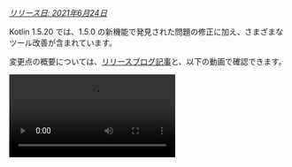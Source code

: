 [//]: # (title: Kotlin 1.5.20 の新機能)

_[リリース日: 2021年6月24日](releases.md#release-details)_

Kotlin 1.5.20 では、1.5.0 の新機能で発見された問題の修正に加え、さまざまなツール改善が含まれています。

変更点の概要については、[リリースブログ記事](https://blog.jetbrains.com/kotlin/2021/06/kotlin-1-5-20-released/)と、以下の動画で確認できます。

<video src="https://www.youtube.com/v/SV8CgSXQe44" title="Kotlin 1.5.20"/>

## Kotlin/JVM

Kotlin 1.5.20 では、JVMプラットフォームで以下のアップデートが適用されます。
* [invokedynamic を介した文字列連結](#string-concatenation-via-invokedynamic)
* [JSpecify nullness アノテーションのサポート](#support-for-jspecify-nullness-annotations)
* [Kotlin および Java コードを持つモジュール内での Java の Lombok 生成メソッドの呼び出しサポート](#support-for-calling-java-s-lombok-generated-methods-within-modules-that-have-kotlin-and-java-code)

### invokedynamic を介した文字列連結

Kotlin 1.5.20 は、JVM 9+ ターゲットで文字列連結を[動的呼び出し](https://docs.oracle.com/javase/7/docs/technotes/guides/vm/multiple-language-support.html#invokedynamic) (`invokedynamic`) にコンパイルすることで、最新の Java バージョンに対応しています。
より正確には、文字列連結のために [`StringConcatFactory.makeConcatWithConstants()`](https://docs.oracle.com/javase/9/docs/api/java/lang/invoke/StringConcatFactory.html#makeConcatWithConstants-java.lang.invoke.MethodHandles.Lookup-java.lang.String-java.lang.invoke.MethodType-java.lang.String-java.lang.Object...-) を使用します。

以前のバージョンで使用されていた [`StringBuilder.append()`](https://docs.oracle.com/javase/9/docs/api/java/lang/StringBuilder.html#append-java.lang.String-) を介した連結に戻すには、コンパイラオプション `-Xstring-concat=inline` を追加します。

コンパイラオプションの追加方法については、[Gradle](gradle-compiler-options.md)、[Maven](maven.md#specify-compiler-options)、および[コマンドラインコンパイラ](compiler-reference.md#compiler-options)を参照してください。

### JSpecify nullness アノテーションのサポート

Kotlin コンパイラは、さまざまな種類の[null許容性アノテーション](java-interop.md#nullability-annotations)を読み取り、Java から Kotlin へ null許容性情報を渡すことができます。バージョン 1.5.20 では、Java nullness アノテーションの標準統一セットを含む [JSpecify プロジェクト](https://jspecify.dev/)のサポートが導入されました。

JSpecify を使用すると、Kotlin が Java との null安全性相互運用を維持するのに役立つ、より詳細な null許容性情報を提供できます。宣言、パッケージ、またはモジュールスコープのデフォルトの null許容性を設定したり、パラメトリックな null許容性を指定したりできます。これに関する詳細は、[JSpecify ユーザーガイド](https://jspecify.dev/docs/user-guide)で確認できます。

Kotlin が JSpecify アノテーションをどのように扱うかの例を以下に示します。

```java
// JavaClass.java
import org.jspecify.nullness.*;

@NullMarked
public class JavaClass {
  public String notNullableString() { return ""; }
  public @Nullable String nullableString() { return ""; }
}
```

```kotlin
// Test.kt
fun kotlinFun() = with(JavaClass()) {
  notNullableString().length // OK
  nullableString().length    // Warning: receiver nullability mismatch
}
```

1.5.20 では、JSpecify が提供する null許容性情報に基づくすべての null許容性の不一致が警告として報告されます。
JSpecify を使用する際に厳格モード（エラー報告あり）を有効にするには、`-Xjspecify-annotations=strict` および `-Xtype-enhancement-improvements-strict-mode` コンパイラオプションを使用してください。
JSpecify プロジェクトは活発に開発中であることに注意してください。その API と実装は、いつでも大幅に変更される可能性があります。

[null安全性とプラットフォーム型についてさらに詳しく学ぶ](java-interop.md#null-safety-and-platform-types)。

### Kotlin および Java コードを持つモジュール内での Java の Lombok 生成メソッドの呼び出しサポート

> Lombok コンパイラプラグインは[実験的](components-stability.md)です。
> これはいつでも削除または変更される可能性があります。評価目的のみにご使用ください。
> [YouTrack](https://youtrack.jetbrains.com/issue/KT-7112) でのフィードバックをお待ちしております。
>
{style="warning"}

Kotlin 1.5.20 では、実験的な [Lombok コンパイラプラグイン](lombok.md)が導入されました。このプラグインにより、Kotlin と Java のコードを持つモジュール内で、Java の [Lombok](https://projectlombok.org/) 宣言を生成して使用することが可能になります。Lombok アノテーションは Java ソース内でのみ機能し、Kotlin コードで使用しても無視されます。

このプラグインは以下の注釈をサポートしています。
* `@Getter`、`@Setter`
* `@NoArgsConstructor`、`@RequiredArgsConstructor`、`@AllArgsConstructor`
* `@Data`
* `@With`
* `@Value`

私たちはこのプラグインの作業を続けています。現在の詳細な状況については、[Lombok コンパイラプラグインの README](https://github.com/JetBrains/kotlin/tree/master/plugins/lombok) を参照してください。

現在、`@Builder` アノテーションをサポートする計画はありません。しかし、[YouTrack で `@Builder` に投票](https://youtrack.jetbrains.com/issue/KT-46959)していただければ、検討する可能性があります。

[Lombok コンパイラプラグインの設定方法を学ぶ](lombok.md#gradle)。

## Kotlin/Native

Kotlin/Native 1.5.20 では、新機能のプレビューとツール改善が提供されています。

* [生成された Objective-C ヘッダーへの KDoc コメントのオプトインエクスポート](#opt-in-export-of-kdoc-comments-to-generated-objective-c-headers)
* [コンパイラのバグ修正](#compiler-bug-fixes)
* [単一配列内での `Array.copyInto()` のパフォーマンス向上](#improved-performance-of-array-copyinto-inside-one-array)

### 生成された Objective-C ヘッダーへの KDoc コメントのオプトインエクスポート

> 生成された Objective-C ヘッダーへの KDoc コメントのエクスポート機能は[実験的](components-stability.md)です。
> これはいつでも削除または変更される可能性があります。
> オプトインが必要であり（詳細は下記参照）、評価目的のみにご使用ください。
> [YouTrack](https://youtrack.com/issue/KT-38600) でのフィードバックをお待ちしております。
>
{style="warning"}

Kotlin/Native コンパイラで、Kotlin コードの[ドキュメンテーションコメント (KDoc)](kotlin-doc.md) を、そこから生成される Objective-C フレームワークにエクスポートできるようになり、フレームワークの利用者から見えるようになりました。

例えば、KDoc を含む以下の Kotlin コードは、

```kotlin
/**
 * Prints the sum of the arguments.
 * Properly handles the case when the sum doesn't fit in 32-bit integer.
 */
fun printSum(a: Int, b: Int) = println(a.toLong() + b)
```

以下の Objective-C ヘッダーを生成します。

```objc
/**
 * Prints the sum of the arguments.
 * Properly handles the case when the sum doesn't fit in 32-bit integer.
 */
+ (void)printSumA:(int32_t)a b:(int32_t)b __attribute__((swift_name("printSum(a:b:)")));
```

これは Swift でも同様に機能します。

Objective-C ヘッダーへの KDoc コメントのエクスポート機能を試すには、`-Xexport-kdoc` コンパイラオプションを使用してください。コメントをエクスポートしたい Gradle プロジェクトの `build.gradle(.kts)` に以下の行を追加します。

<tabs group="build-script">
<tab title="Kotlin" group-key="kotlin">

```kotlin
kotlin {
    targets.withType<org.jetbrains.kotlin.gradle.plugin.mpp.KotlinNativeTarget> {
        compilations.get("main").kotlinOptions.freeCompilerArgs += "-Xexport-kdoc"
    }
}
```

</tab>
<tab title="Groovy" group-key="groovy">

```groovy
kotlin {
    targets.withType(org.jetbrains.kotlin.gradle.plugin.mpp.KotlinNativeTarget) {
        compilations.get("main").kotlinOptions.freeCompilerArgs += "-Xexport-kdoc"
    }
}
```

</tab>
</tabs>

この [YouTrack チケット](https://youtrack.jetbrains.com/issue/KT-38600) でフィードバックを共有していただけると幸いです。

### コンパイラのバグ修正

Kotlin/Native コンパイラは 1.5.20 で複数のバグ修正を受けました。完全なリストは[変更履歴](https://github.com/JetBrains/kotlin/releases/tag/v1.5.20)で確認できます。

互換性に影響する重要なバグ修正があります。以前のバージョンでは、不正な UTF [サロゲートペア](https://en.wikipedia.org/wiki/Universal_Character_Set_characters#Surrogates)を含む文字列定数はコンパイル中に値が失われていました。現在、そのような値は保持されます。アプリケーション開発者は安全に 1.5.20 に更新でき、何も壊れません。ただし、1.5.20 でコンパイルされたライブラリは、以前のコンパイラバージョンとは互換性がありません。
詳細については、[この YouTrack の問題](https://youtrack.jetbrains.com/issue/KT-33175)を参照してください。

### 単一配列内での Array.copyInto() のパフォーマンス向上

`Array.copyInto()` がソースとデスティネーションが同じ配列である場合の動作が改善されました。このユースケースにおけるメモリ管理の最適化により、そのような操作は最大で20倍高速になります（コピーされるオブジェクトの数によります）。

## Kotlin/JS

1.5.20 では、新しい [IRベースのバックエンド](js-ir-compiler.md)にプロジェクトを移行するのに役立つガイドを公開しています。

### JS IR バックエンドの移行ガイド

新しい [JS IR バックエンドの移行ガイド](js-ir-migration.md)は、移行中に発生する可能性のある問題を特定し、それらに対する解決策を提供します。ガイドに記載されていない問題が見つかった場合は、[イシュートラッカー](http://kotl.in/issue)に報告してください。

## Gradle

Kotlin 1.5.20 では、Gradle エクスペリエンスを向上させる以下の機能が導入されています。

* [kapt におけるアノテーションプロセッサのクラスローダーのキャッシュ](#caching-for-annotation-processors-classloaders-in-kapt)
* [`kotlin.parallel.tasks.in.project` ビルドプロパティの非推奨化](#deprecation-of-the-kotlin-parallel-tasks-in-project-build-property)

### kapt におけるアノテーションプロセッサのクラスローダーのキャッシュ

> kapt におけるアノテーションプロセッサのクラスローダーのキャッシュは[実験的](components-stability.md)です。
> これはいつでも削除または変更される可能性があります。評価目的のみにご使用ください。
> [YouTrack](https://youtrack.jetbrains.com/issue/KT-28901) でのフィードバックをお待ちしております。
>
{style="warning"}

[kapt](kapt.md) のアノテーションプロセッサのクラスローダーをキャッシュできる新しい実験的機能が追加されました。
この機能は、連続した Gradle 実行において kapt の速度を向上させることができます。

この機能を有効にするには、`gradle.properties` ファイルに以下のプロパティを使用します。

```none
# positive value will enable caching
# use the same value as the number of modules that use kapt
kapt.classloaders.cache.size=5

# disable for caching to work
kapt.include.compile.classpath=false
```

[kapt](kapt.md) についてさらに詳しく学ぶ。

### kotlin.parallel.tasks.in.project ビルドプロパティの非推奨化

このリリースにより、Kotlin の並列コンパイルは、[Gradle の並列実行フラグ `--parallel`](https://docs.gradle.org/current/userguide/performance.html#parallel_execution)によって制御されるようになりました。
このフラグを使用すると、Gradle はタスクを並行して実行し、コンパイルタスクの速度を向上させ、リソースをより効率的に利用します。

`kotlin.parallel.tasks.in.project` プロパティを使用する必要はなくなりました。このプロパティは非推奨となり、次のメジャーリリースで削除されます。

## 標準ライブラリ

Kotlin 1.5.20 では、文字を扱ういくつかの関数のプラットフォーム固有の実装が変更され、その結果、プラットフォーム間での統一がもたらされます。
* [Kotlin/Native および Kotlin/JS における `Char.digitToInt()` でのすべての Unicode 数字のサポート](#support-for-all-unicode-digits-in-char-digittoint-in-kotlin-native-and-kotlin-js)。
* [プラットフォーム間での `Char.isLowerCase()/isUpperCase()` 実装の統一](#unification-of-char-islowercase-isuppercase-implementations-across-platforms)。

### Kotlin/Native および Kotlin/JS における Char.digitToInt() でのすべての Unicode 数字のサポート

[`Char.digitToInt()`](https://kotlinlang.org/api/latest/jvm/stdlib/kotlin.text/digit-to-int.html) は、文字が表す10進数字の数値値を返します。1.5.20 より前は、この関数は Kotlin/JVM のみで全ての Unicode 数字文字をサポートしており、Native および JS プラットフォームの実装は ASCII 数字のみをサポートしていました。

今後、Kotlin/Native と Kotlin/JS の両方で、任意の Unicode 数字文字に対して `Char.digitToInt()` を呼び出し、その数値表現を取得できます。

```kotlin
fun main() {
//sampleStart
    val ten = '\u0661'.digitToInt() + '\u0039'.digitToInt() // ARABIC-INDIC DIGIT ONE + DIGIT NINE
    println(ten)
//sampleEnd
}
```
{kotlin-runnable="true" kotlin-min-compiler-version="1.5"}

### プラットフォーム間での Char.isLowerCase()/isUpperCase() 実装の統一

[`Char.isUpperCase()`](https://kotlinlang.org/api/latest/jvm/stdlib/kotlin.text/is-upper-case.html) と [`Char.isLowerCase()`](https://kotlinlang.org/api/latest/jvm/stdlib/kotlin.text/is-lower-case.html) 関数は、文字のケースに応じてブール値を返します。Kotlin/JVM の場合、実装は `General_Category` と `Other_Uppercase`/`Other_Lowercase` の両方の [Unicode プロパティ](https://en.wikipedia.org/wiki/Unicode_character_property)をチェックします。

1.5.20 より前は、他のプラットフォームの実装は異なり、一般カテゴリのみを考慮していました。
1.5.20 では、実装がプラットフォーム間で統一され、文字のケースを決定するために両方のプロパティを使用するようになりました。

```kotlin
fun main() {
//sampleStart
    val latinCapitalA = 'A' // has "Lu" general category
    val circledLatinCapitalA = 'Ⓐ' // has "Other_Uppercase" property
    println(latinCapitalA.isUpperCase() && circledLatinCapitalA.isUpperCase())
//sampleEnd
}
```
{kotlin-runnable="true" kotlin-min-compiler-version="1.5"}